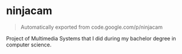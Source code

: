 # ninjacam

> Automatically exported from code.google.com/p/ninjacam

Project of Multimedia Systems that I did during my bachelor degree in computer science.
